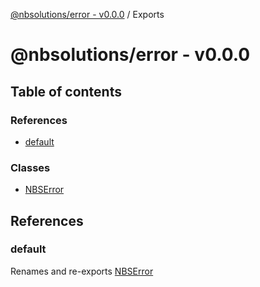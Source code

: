 [@nbsolutions/error - v0.0.0](README.md) / Exports

# @nbsolutions/error - v0.0.0

## Table of contents

### References

- [default](modules.md#default)

### Classes

- [NBSError](classes/NBSError.md)

## References

### default

Renames and re-exports [NBSError](classes/NBSError.md)
